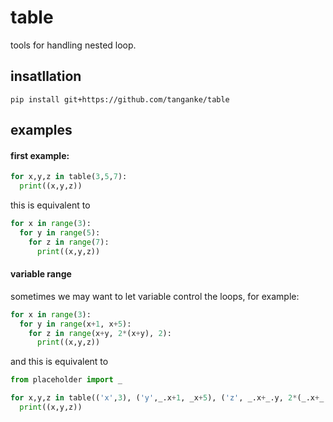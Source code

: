 # table
tools for handling nested loop.

## insatllation

```shell
pip install git+https://github.com/tanganke/table
```

## examples

#### first example:

```python
for x,y,z in table(3,5,7):
  print((x,y,z))
```

this is equivalent to

```python
for x in range(3):
  for y in range(5):
    for z in range(7):
      print((x,y,z))
```

#### variable range

sometimes we may want to let variable control the loops, for example:

```python
for x in range(3):
  for y in range(x+1, x+5):
    for z in range(x+y, 2*(x+y), 2):
      print((x,y,z))
```

and this is equivalent to

```python
from placeholder import _

for x,y,z in table(('x',3), ('y',_.x+1, _x+5), ('z', _.x+_.y, 2*(_.x+_.y), 2)):
  print((x,y,z))
```

